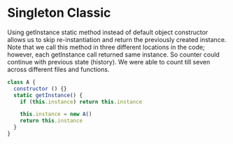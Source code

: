 # Singleton Classic

Using getInstance static method instead of default object constructor allows us to skip re-instantiation and return the previously created instance. Note that we call this method in three different locations in the code; however, each getInstance call returned same instance. So counter could continue with previous state (history). We were able to count till seven across different files and functions.

```js
class A {
  constructor () {}
  static getInstance() {
    if (this.instance) return this.instance

    this.instance = new A()
    return this.instance
  }
}
```
